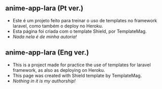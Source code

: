 ## anime-app-lara (Pt ver.)
* Este é um projeto feito para treinar o uso de templates no framework laravel, como também o deploy no Heroku. 
* Esta página foi criada com o template Shield, por TemplateMag.
* _Nada nela é de minha autoria!_

## anime-app-lara (Eng ver.)
* This is a project made for practice the use of templates for laravel framework, as also as deploying on Heroku.
* This page was created with Shield template by TemplateMag.
* _Nothing in it is my authorship!_
